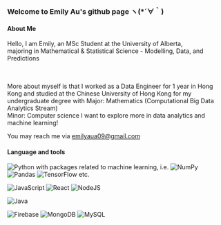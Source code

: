### Welcome to Emily Au's github page ヽ(*´∀｀)

<h4>About Me</h4>
Hello, I am Emily, an MSc Student at the University of Alberta, </br>
majoring in Mathematical & Statistical Science - Modelling, Data, and Predictions</br>

</br></br>
More about myself is that 
I worked as a Data Engineer for 1 year in Hong Kong and studied at the Chinese University of Hong Kong for my undergraduate degree with
Major: Mathematics (Computational Big Data Analytics Stream)</br>
Minor: Computer science
I want to explore more in data analytics and machine learning!



You may reach me via emilyaua09@gmail.com

<h4>Language and tools</h4>

![Python](https://img.shields.io/badge/python-3670A0?style=for-the-badge&logo=python&logoColor=ffdd54)
with packages related to machine learning, i.e. ![NumPy](https://img.shields.io/badge/numpy-%23013243.svg?style=for-the-badge&logo=numpy&logoColor=white) ![Pandas](https://img.shields.io/badge/pandas-%23150458.svg?style=for-the-badge&logo=pandas&logoColor=white) ![TensorFlow](https://img.shields.io/badge/TensorFlow-%23FF6F00.svg?style=for-the-badge&logo=TensorFlow&logoColor=white) etc.

![JavaScript](https://img.shields.io/badge/javascript-%23323330.svg?style=for-the-badge&logo=javascript&logoColor=%23F7DF1E)
![React](https://img.shields.io/badge/react-%2320232a.svg?style=for-the-badge&logo=react&logoColor=%2361DAFB)
![NodeJS](https://img.shields.io/badge/node.js-6DA55F?style=for-the-badge&logo=node.js&logoColor=white)

![Java](https://img.shields.io/badge/java-%23ED8B00.svg?style=for-the-badge&logo=java&logoColor=white)

![Firebase](https://img.shields.io/badge/Firebase-039BE5?style=for-the-badge&logo=Firebase&logoColor=white)
![MongoDB](https://img.shields.io/badge/MongoDB-%234ea94b.svg?style=for-the-badge&logo=mongodb&logoColor=white)
![MySQL](https://img.shields.io/badge/mysql-%2300000f.svg?style=for-the-badge&logo=mysql&logoColor=white) 

<!--
<h4>Github Stats</h4>

[![GitHub Streak](https://streak-stats.demolab.com?user=hea0516&theme=prussian)](https://git.io/streak-stats)
-->

<!--
**hea0516/hea0516** is a ✨ _special_ ✨ repository because its `README.md` (this file) appears on your GitHub profile.

Here are some ideas to get you started:

- 🔭 I’m currently working on ...
- 🌱 I’m currently learning ...
- 👯 I’m looking to collaborate on ...
- 🤔 I’m looking for help with ...
- 💬 Ask me about ...
- 📫 How to reach me: ...
- 😄 Pronouns: ...
- ⚡ Fun fact: ...
-->

